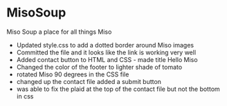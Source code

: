 # MisoSoup
Miso Soup a place for all things Miso
 - Updated style.css to add a dotted border around Miso images
 - Committed the file and it looks like the link is working very well
 - Added contact button to HTML and CSS - made title Hello Miso
 - Changed the color of the footer to lighter shade of tomato
 - rotated Miso 90 degrees in the CSS file
 - changed up the contact file added a submit button
 - was able to fix the plaid at the top of the contact file but not the bottom in css
